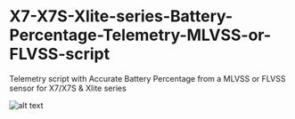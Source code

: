 # X7-X7S-Xlite-series-Battery-Percentage-Telemetry-MLVSS-or-FLVSS-script
Telemetry script with Accurate Battery Percentage from a MLVSS or FLVSS sensor for X7/X7S &amp; Xlite series


![alt text](D:\BJORN\GIT\OpenTX-FLVSS-MLVSS-Battery-Percentage-Telemetry-script-for-X7-Xlite-series/blob/master/BatteryPct.png)
